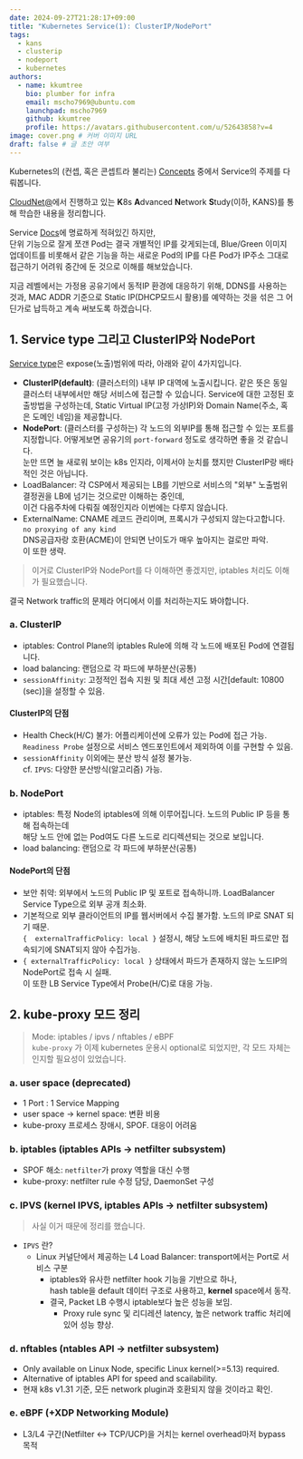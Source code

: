 ```yaml
---
date: 2024-09-27T21:28:17+09:00
title: "Kubernetes Service(1): ClusterIP/NodePort"
tags:
  - kans  
  - clusterip  
  - nodeport  
  - kubernetes  
authors:
  - name: kkumtree
    bio: plumber for infra
    email: mscho7969@ubuntu.com
    launchpad: mscho7969
    github: kkumtree
    profile: https://avatars.githubusercontent.com/u/52643858?v=4 
image: cover.png # 커버 이미지 URL
draft: false # 글 초안 여부
---
```


Kubernetes의 (컨셉, 혹은 콘셉트라 불리는) [Concepts](https://kubernetes.io/docs/concepts/) 중에서 Service의 주제를 다뤄봅니다.  

[CloudNet@](https://gasidaseo.notion.site/CloudNet-Blog-c9dfa44a27ff431dafdd2edacc8a1863)에서 진행하고 있는 **K**8s **A**dvanced **N**etwork **S**tudy(이하, KANS)를 통해 학습한 내용을 정리합니다.  

Service [Docs](https://kubernetes.io/docs/concepts/services-networking/service/)에 명료하게 적혀있긴 하지만,  
단위 기능으로 잘게 쪼갠 Pod는 결국 개별적인 IP를 갖게되는데, Blue/Green 이미지 업데이트를 비롯해서 같은 기능을 하는 새로운 Pod의 IP를 다른 Pod가 IP주소 그대로 접근하기 어려워 중간에 둔 것으로 이해를 해보았습니다.  

지금 레벨에서는 가정용 공유기에서 동적IP 환경에 대응하기 위해, DDNS를 사용하는 것과, MAC ADDR 기준으로 Static IP(DHCP모드시 활용)를 예약하는 것을 섞은 그 어딘가로 납득하고 계속 써보도록 하겠습니다.  

## 1. Service type 그리고 ClusterIP와 NodePort  

[Service type](https://kubernetes.io/docs/concepts/services-networking/service/#publishing-services-service-types)은 expose(노출)범위에 따라, 아래와 같이 4가지입니다.  

- **ClusterIP(default)**: (클러스터의) 내부 IP 대역에 노출시킵니다. 
  같은 뜻은 동일 클러스터 내부에서만 해당 서비스에 접근할 수 있습니다. 
	Service에 대한 고정된 호출방법을 구성하는데, Static Virtual IP(고정 가상IP)와 Domain Name(주소, 혹은 도메인 네임)을 제공합니다.  
- **NodePort**: (클러스터를 구성하는) 각 노드의 외부IP를 통해 접근할 수 있는 포트를 지정합니다. 
  어떻게보면 공유기의 `port-forward` 정도로 생각하면 좋을 것 같습니다.  
  눈만 뜨면 늘 새로워 보이는 k8s 인지라, 이제서야 눈치를 챘지만 ClusterIP랑 배타적인 것은 아닙니다.  
- LoadBalancer: 각 CSP에서 제공되는 LB를 기반으로 서비스의 "외부" 노출범위 결정권을 LB에 넘기는 것으로만 이해하는 중인데,  
  이건 다음주차에 다뤄질 예정인지라 이번에는 다루지 않습니다.  
- ExternalName: CNAME 레코드 관리이며, 프록시가 구성되지 않는다고합니다. `no proxying of any kind`  
  DNS공급자랑 호환(ACME)이 안되면 난이도가 매우 높아지는 걸로만 파악.  
	이 또한 생략.  

> 이거로 ClusterIP와 NodePort를 다 이해하면 좋겠지만, iptables 처리도 이해가 필요했습니다.  

결국 Network traffic의 문제라 어디에서 이를 처리하는지도 봐야합니다.  

### a. ClusterIP  

- iptables: Control Plane의 iptables Rule에 의해 각 노드에 배포된 Pod에 연결됩니다.  
- load balancing: 랜덤으로 각 파드에 부하분산(공통)
- `sessionAffinity`: 고정적인 접속 지원 및 최대 세션 고정 시간[default: 10800 (sec)]을 설정할 수 있음.  

#### ClusterIP의 단점

- Health Check(H/C) 불가: 어플리케이션에 오류가 있는 Pod에 접근 가능.  
  `Readiness Probe` 설정으로 서비스 엔드포인트에서 제외하여 이를 구현할 수 있음.  
- `sessionAffinity` 이외에는 분산 방식 설정 불가능.  
  cf. `IPVS`: 다양한 분산방식(알고리즘) 가능.  

### b. NodePort  

- iptables: 특정 Node의 iptables에 의해 이루어집니다. 노드의 Public IP 등을 통해 접속하는데  
  해당 노드 안에 없는 Pod여도 다른 노드로 리디렉션되는 것으로 보입니다.  
- load balancing: 랜덤으로 각 파드에 부하분산(공통)  

#### NodePort의 단점

- 보안 취약: 외부에서 노드의 Public IP 및 포트로 접속하니까. LoadBalancer Service Type으로 외부 공개 최소화.  
- 기본적으로 외부 클라이언트의 IP를 웹서버에서 수집 불가함. 노드의 IP로 SNAT 되기 때문.  
 `{  externalTrafficPolicy: local }` 설정시, 해당 노드에 배치된 파드로만 접속되기에 SNAT되지 않아 수집가능.  
- `{ externalTrafficPolicy: local }` 상태에서 파드가 존재하지 않는 노드IP의 NodePort로 접속 시 실패.  
  이 또한 LB Service Type에서 Probe(H/C)로 대응 가능.  

## 2. kube-proxy 모드 정리

> Mode: iptables / ipvs / nftables / eBPF  
> `kube-proxy` 가 이제 kubernetes 운용시 optional로 되었지만, 각 모드 자체는 인지할 필요성이 있었습니다.  

### a. user space (deprecated)  

- 1 Port : 1 Service Mapping  
- user space -> kernel space: 변환 비용  
- kube-proxy 프로세스 장애시, SPOF. 대응이 어려움  

### b. iptables (iptables APIs -> netfilter subsystem)  

- SPOF 해소: `netfilter`가 proxy 역할을 대신 수행  
- kube-proxy: netfilter rule 수정 담당, DaemonSet 구성  

### c. IPVS (kernel IPVS, iptables APIs -> netfilter subsystem)  

> 사실 이거 때문에 정리를 했습니다.  

- `IPVS` 란?  
  - Linux 커널단에서 제공하는 L4 Load Balancer: transport에서는 Port로 서비스 구분  
	- iptables와 유사한 netfilter hook 기능을 기반으로 하나,  
	  hash table을 default 데이터 구조로 사용하고, **kernel** space에서 동작.  
	- 결국, Packet LB 수행시 iptable보다 높은 성능을 보임.  
	  - Proxy rule sync 및 리디레션 latency, 높은 network traffic 처리에 있어 성능 향상.  
### d. nftables (ntables API -> netfilter subsystem)  

- Only available on Linux Node, specific Linux kernel(>=5.13) required.  
- Alternative of iptables API for speed and scailability.  
- 현재 k8s v1.31 기준, 모든 network plugin과 호환되지 않을 것이라고 확인.  

### e. eBPF (+XDP Networking Module)  

- L3/L4 구간(Netfilter <-> TCP/UCP)을 거치는 kernel overhead마저 bypass 목적  

